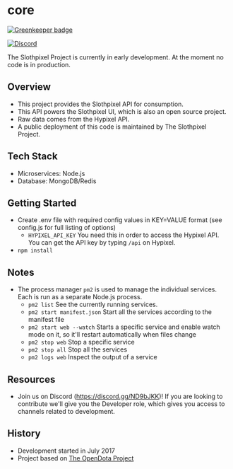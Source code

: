 core
===

[![Greenkeeper badge](https://badges.greenkeeper.io/slothpixel/core.svg)](https://greenkeeper.io/)

<p>
    <a href="https://discord.gg/ND9bJKK">
      <img src="https://discordapp.com/api/guilds/323555112553414667/embed.png" alt="Discord" />
    </a>
</p>

The Slothpixel Project is currently in early development. At the moment no code is in production.

Overview
---
* This project provides the Slothpixel API for consumption.
* This API powers the Slothpixel UI, which is also an open source project.
* Raw data comes from the Hypixel API.
* A public deployment of this code is maintained by The Slothpixel Project.

Tech Stack
---
* Microservices: Node.js
* Database: MongoDB/Redis

Getting Started
---
* Create .env file with required config values in KEY=VALUE format (see config.js for full listing of options)
  * `HYPIXEL_API_KEY` You need this in order to access the Hypixel API. You can get the API key by typing `/api` on Hypixel.
* `npm install`

Notes
---
* The process manager `pm2` is used to manage the individual services. Each is run as a separate Node.js process.
  * `pm2 list` See the currently running services.
  * `pm2 start manifest.json` Start all the services according to the manifest file
  * `pm2 start web --watch` Starts a specific service and enable watch mode on it, so it'll restart automatically when files change
  * `pm2 stop web` Stop a specific service
  * `pm2 stop all` Stop all the services
  * `pm2 logs web` Inspect the output of a service

Resources
---
* Join us on Discord (https://discord.gg/ND9bJKK)! If you are looking to contribute we'll give you the Developer role, which gives you access to channels related to development.

History
---
* Development started in July 2017
* Project based on [The OpenDota Project](https://github.com/odota/)